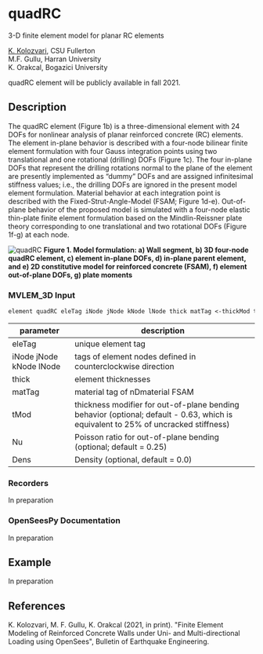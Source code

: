# quadRC
3-D finite element model for planar RC elements

[K. Kolozvari](mailto:kkolozvari@fullerton.edu), CSU Fullerton<br/>
M.F. Gullu, Harran University<br/>
K. Orakcal, Bogazici University<br/>

quadRC element will be publicly available in fall 2021.

## Description

The quadRC element (Figure 1b) is a three-dimensional element with 24 DOFs for nonlinear analysis of planar reinforced concrete (RC) elements. The element in-plane behavior is described with a four-node bilinear finite element formulation with four Gauss integration points using two translational and one rotational (drilling) DOFs (Figure 1c). The four in-plane DOFs that represent the drilling rotations normal to the plane of the element are presently implemented as “dummy” DOFs and are assigned infinitesimal stiffness values; i.e., the drilling DOFs are ignored in the present model element formulation. Material behavior at each integration point is described with the Fixed-Strut-Angle-Model (FSAM; Figure 1d-e). Out-of-plane behavior of the proposed model is simulated with a four-node elastic thin-plate finite element formulation based on the Mindlin-Reissner plate theory corresponding to one translational and two rotational DOFs (Figure 1f-g) at each node.

![quadRC](https://user-images.githubusercontent.com/53920372/116842793-a1058300-ab92-11eb-94e9-2a76c2b4f7d9.PNG)
**Figure 1. Model formulation: a) Wall segment, b) 3D four-node quadRC element, c) element in-plane DOFs, d) in-plane parent element, and e) 2D constitutive model for reinforced concrete (FSAM), f) element out-of-plane DOFs, g) plate moments**

### MVLEM_3D Input
```markdown
element quadRC eleTag iNode jNode kNode lNode thick matTag <-thickMod tMod> <-Poisson Nu> <-Density Dens>
```

| parameter | description |
|----------|------------|
| eleTag | unique element tag|
| iNode jNode kNode lNode | tags of element nodes defined in counterclockwise direction|
| thick | element thicknesses|
| matTag | material tag of nDmaterial FSAM |
| tMod | thickness modifier for out-of-plane bending behavior (optional; default - 0.63, which is equivalent to 25% of uncracked stiffness) |
| Nu | Poisson ratio for out-of-plane bending (optional; default = 0.25) |
| Dens | Density (optional, default = 0.0)|

### Recorders

In preparation

### OpenSeesPy Documentation
   
In preparation
   
## Example

In preparation 

## References

K. Kolozvari, M. F. Gullu, K. Orakcal (2021, in print). "Finite Element Modeling of Reinforced Concrete Walls under Uni- and Multi-directional Loading using OpenSees", Bulletin of Earthquake Engineering.
